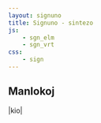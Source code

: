 ```yaml
---
layout: signuno
title: Signuno - sintezo
js:
    - sgn_elm
    - sgn_vrt
css:
    - sign
---
```


<!--

https://www.sutton-signwriting.io/signmaker
-->


## Manlokoj

<div id="gestoj">


|kio|


<!--
|admon|akv|asert|
|ŝalm|vers|vin|

|onkl|hom|triumf|

|stult|teori|absurd|

|mi|parol|gestolingv|

|unu|tri|dek|

|tiu|kio|neniam|
-->

</div>

<script>

function sintezo(formulo) {
    re_frm = /^([a-zA-Z])@(\d\d)([*\\/\$~+-=#_^]{0,2})$/;

    // korekto de pozicio estu duona grandecdiferenco
    // tiel ke mezpunktoj koincidos
    function delta(s1,s2) {
        const g1 = ssw.ttf.fsw.symbolSize(s1);
        const g2 = ssw.ttf.fsw.symbolSize(s2);
        if (g1&&g2)
            return [g2[0]-g1[0],g2[1]-g1[1]];
    }

    // trovu simbolon de certa tipo/intervalo en gesto
    /*
    intervaloj de simboltipoj vd. ĉap. 2.3.3 en
    https://datatracker.ietf.org/doc/id/draft-slevinski-formal-signwriting-09.html#name-formal-signwriting-in-ascii
    all symbols 	S100 - S38b 	U+40001 -U+4F480
    writing 	    S100 - S37e 	U+40001 -U+4EFA0
    --
    hand 	        S100 - S204 	U+40001 -U+461E0
    movement 	    S205 - S2f6 	U+461E1 -U+4BCA0
    dynamic 	    S2f7 - S2fe 	U+4BCA1 -U+4BFA0
    head 	        S2ff - S36c 	U+4BFA1 -U+4E8E0
    hcenter 	    S2ff - S36c 	U+4BFA1 -U+4E8E0
    vcenter 	    S2ff - S375 	U+4BFA1 -U+4EC40
    trunk 	        S36d - S375 	U+4E8E1 -U+4EC40
    limb 	        S376 - S37e 	U+4EC41 -U+4EFA0
    location 	    S37f - S386 	U+4EFA1 -U+4F2A0
    punctuation 	S387 - S38b 	U+4F2A1 -U+4F480
    */
    function trovu_smb(parsed,xde=0x15a,xal=0x15a,i0=0) {
        for (let i=i0; i<parsed.spatials.length; i++) {
            const s = parsed.spatials[i];
            const hex = parseInt(s.symbol.substring(1,4),16)
            if (xde <= hex && hex <= xal) {
                return i;
            };
        }
        return -1;
    }

    // distanco inter la mezpunktoj de du simboloj
    // (tiom ni ŝovas ĉiujn simbolojn, kiujn ni volas enmeti en la geston)
    function dist(s1,s2) {
        if (s1 && s2) {
            // simbolgrandcoj
            const g1 = ssw.ttf.fsw.symbolSize(s1.symbol);
            const g2 = ssw.ttf.fsw.symbolSize(s2.symbol);
            // simbolmezpunktoj
            const M1 = [s1.coord[0]+g1[0]/2,
                        s1.coord[1]+g1[1]/2];
            const M2 = [s2.coord[0]+g2[0]/2,
                        s2.coord[1]+g2[1]/2];
            return [M2[0]-M1[0],M2[1]-M1[1]];
        }
    }

    function mansintezo(lf,pf) {

        let pp = ssw.fsw.parse.sign(pf);

        if (lf[0] == 'S') {

            // analizu la literon kaj la manlokon (geston)
            const lp = ssw.fsw.parse.symbol(lf);

            pp.spatials.forEach((s,i) => {
                if (s.symbol.substring(0,4) == 'S15a') {
                    // anstataŭigu la platan manon per la speciala mansigno de la litero
                    const d = delta(s.symbol,lp.symbol); // grandecdiferenco de la du mansignoj
                    // korektu je duono de d
                    s.coord = [
                        Math.trunc(s.coord[0]-d[0]/2),
                        Math.trunc(s.coord[1]-d[1]/2)];

                    s.symbol = lp.symbol.substring(0,4)+s.symbol.substring(4,6);
                    //pp.spatials[i] = s;
                }
            });
/*
            // se la litero estas unuopa simbolo, ni povas
            // simple anstatŭigi la bazon (S999)
            // sed evtl. adaptu la poziciojn laŭ simbolgrandeco
            const gesto = pf
                .replace(/S15a([0-9a-z]{2})(\d{3})x(\d{3})/ig,
                    (m,s,l,a) => {
                        const d = delta(`S15a${s}`,lf);
                        const x = Math.trunc(parseInt(l)-d[0]/2);
                        const y = Math.trunc(parseInt(a)-d[1]/2);
                        const nova = `${lf.substring(0,4)}${s}${x}x${y}`;
                        return nova;
                    });
            return ssw.ttf.fsw.signNormalize(gesto);
            */
        } else {
            // se la litero konsistas el kelkaj simboloj (ekz-mano+movo),
            // ni devas ĉiujn kopii kune, sed reletive al la mezpunktoj
            // de la du manoj

            // ni unue trovu la mansimbolon (S100..S204) en lf
            // la aliaj estas supoze la fingro/manmovaj simboloj
            //lf.match(/S[12])...

            // analizu la litersignon kaj la manlokon (geston)
            const lp = ssw.fsw.parse.sign(lf);

            //const gmano = trovu_smb(pp,0x15a,0x15a);

            // la litersignoj havu nur unu manosimbolon
            // la aliaj estas movoj
            const li = trovu_smb(lp,0x100,0x204);
            lmano = (li>=0)? lp.spatials[li] : undefined;

            pp.spatials.forEach((s,i) => {

                // ni unue anstataŭigas la manon kaj korektas la pozicion
                if (s.symbol.substring(0,4) == 'S15a') {
                    const d = delta(s.symbol,lmano.symbol);
                    s.coord = [
                        Math.trunc(s.coord[0]-d[0]/2),
                        Math.trunc(s.coord[1]-d[1]/2)];

                    s.symbol = lmano.symbol.substring(0,4)+s.symbol.substring(4,6);

                    // ni nun aldonas ĉiujn aliajn simbolojn el lf movante ilin...
                    const dmov = dist(s,lmano);
                    let j = trovu_smb(lp,0x205,0x2fe);
                    while (j>=0) {
                        const s = lp.spatials[j];
                        const coord = [
                            Math.trunc(s.coord[0]-dmov[0]),
                            Math.trunc(s.coord[1]-dmov[1])];
                        pp.spatials.push({
                            coord: coord,
                            symbol: s.symbol
                        });
                        j = trovu_smb(lp,0x205,0x2fe,j+1);
                    }
                }
            });

/*
            // ni unue anstataŭigas la manon kaj korektas la pozicion
            let gesto = pf
                .replace(/S15a([0-9a-z]{2})(\d{3})x(\d{3})/ig,
                    (m,s,l,a) => {
                        const d = delta(`S15a${s}`,lf.substring(M2,M2+6));
                        const x = Math.trunc(parseInt(l)-d[0]/2);
                        const y = Math.trunc(parseInt(a)-d[1]/2);
                        const nova = `${lf.substring(M1,M1+4)}${s}${x}x${y}`;
                        return nova;
                    });
*/
        }
        return pp;
    }

    // trovu en vortaro
    if (formulo) try {
        const fm = re_frm.exec(formulo);

        // literformulo (a..Z)
        const lf = fm[1]? sgn_elm[fm[1]]: undefined
        // poziciformulo (manlokoj @00..@64)
        const pf = fm[2]? sgn_elm['@'+fm[2]]: undefined;
        // aldona movo/tuŝo ks
        const mf = fm[3]? sgn_elm[fm[3]]: undefined;

        console.debug("l: "+lf+ " p: "+pf);

        const gesto = mansintezo(lf,pf);

        // se ĉe estas movsigno aldonu ĝin
        if (mf) {
            gesto.spatials.push({
                coord: [500,500],
                symbol: mf
            });
        }

        return ssw.ttf.fsw.signNormalize(ssw.fsw.compose.sign(gesto));

    } catch(error) {
        console.error(error)
    }
}

signune(()=>{
    const abc = document.querySelectorAll("#gestoj table tr")
        .forEach((tr) => {
            // kopiu la tabellinion
            const _tr = tr.cloneNode(true);
            // traduku al Signuno
           for (const td of _tr.children) {
              // trovu tekstojn de la ĉeloj en la vortaro
              // forigu (...) antaŭe
              const text = td.textContent;
              const frm = sgn_vrt[text];
              const sgn = sintezo(frm);

              if (frm) td.setAttribute("data-frm",frm);
              if (sgn) td.setAttribute("data-sgn",sgn); //+"-C");
           }
           tr.insertAdjacentElement("afterend",_tr)
        });
},0);
</script>
